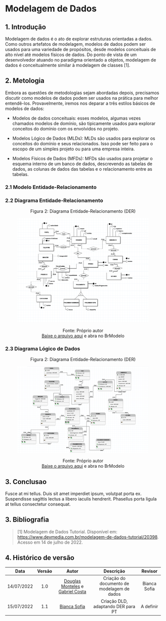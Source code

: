 # Modelagem de Dados

## 1. Introdução
Modelagem de dados é o ato de explorar estruturas orientadas a dados. Como outros artefatos de modelagem, modelos de dados podem ser usados para uma variedade de propósitos, desde modelos conceituais de alto nível até modelos físicos de dados. Do ponto de vista de um desenvolvedor atuando no paradigma orientado a objetos, modelagem de dados é conceitualmente similar à modelagem de classes [1].

## 2. Metologia
Embora as questões de metodologias sejam abordadas depois, precisamos discutir como modelos de dados podem ser usados na prática para melhor entendê-los. Provavelmente, iremos nos deparar a três estilos básicos de modelos de dados:

- Modelos de dados conceituais: esses modelos, algumas vezes chamados modelos de domínio, são tipicamente usados para explorar conceitos do domínio com os envolvidos no projeto.
  
- Modelos Lógico de Dados (MLDs): MLDs são usados para explorar os conceitos do domínio e seus relacionados. Isso pode ser feito para o escopo de um simples projeto ou para uma empresa inteira. 

- Modelos Físicos de Dados (MFDs): MFDs são usados para projetar o esquema interno de um banco de dados, descrevendo as tabelas de dados, as colunas de dados das tabelas e o relacionamento entre as tabelas. 

### 2.1 Modelo Entidade-Relacionamento

### 2.2 Diagrama Entidade-Relacionamento

<figure>
  <figcaption style="text-align: center !important">
    Figura 2: Diagrama Entidade-Relacionamento (DER)
  </figcaption>

  ![Diagrama de Classes](../img/Diagramas/DER.png)

  <figcaption style="text-align: center !important">
    Fonte: Próprio autor<br>
    <a href="../../docs/img/Diagramas/DiagramaEntidadeRelacionamento.brM3" download>Baixe o arquivo aqui</a> e abra no BrModelo
  </figcaption>
</figure>

### 2.3 Diagrama Lógico de Dados
<figure>
  <figcaption style="text-align: center !important">
    Figura 2: Diagrama Entidade-Relacionamento (DER)
  </figcaption>

  ![Diagrama de Classes](../img/Diagramas/DLD.png)

  <figcaption style="text-align: center !important">
    Fonte: Próprio autor<br>
    <a href="../../docs/img/Diagramas/DiagramaLogicoDados.brM3" download>Baixe o arquivo aqui</a> e abra no BrModelo
  </figcaption>
</figure>


## 3. Conclusao
Fusce at mi tellus. Duis sit amet imperdiet ipsum, volutpat porta ex. 
Suspendisse sagittis lectus a libero iaculis hendrerit. Phasellus porta ligula at tellus consectetur consequat.

## 3. Bibliografia

> [1] Modelagem de Dados Tutorial. Disponível em: <https://www.devmedia.com.br/modelagem-de-dados-tutorial/20398>. Acesso em 14 de julho de 2022.

## 4. Histórico de versão
| Data | Versão | Autor | Descrição | Revisor |
| :-: | :-: | :-: | :-: | :-: |
| 14/07/2022 | 1.0 | [Douglas Monteles](https://github.com/DouglasMonteles) e [Gabriel Costa](https://github.com/GabrielCostaDeOliveira) | Criação do documento de modelagem de dados |Bianca Sofia |
| 15/07/2022 | 1.1 | [Bianca Sofia](https://github.com/biancasofia)| Criação DLD, adaptando DER para PT | A definir |